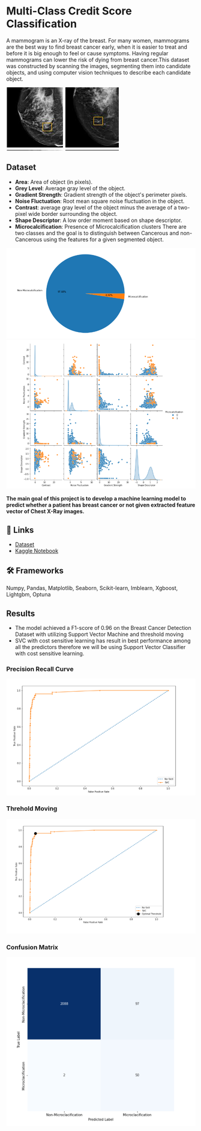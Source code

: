 

# Multi-Class Credit Score Classification

A mammogram is an X-ray of the breast. For many women, mammograms are the best way to find breast cancer early, when it is easier to treat and before it is big enough to feel or cause symptoms. Having regular mammograms can lower the risk of dying from breast cancer.This dataset was constructed by scanning the images, segmenting them into candidate objects, and using computer vision techniques to describe each candidate object.

![](https://github.com/sudhanshu2198/Breast-Cancer-Classification/blob/main/images/1.jpg)

## Dataset
- **Area**: Area of object (in pixels).
- **Grey Level**: Average gray level of the object.
- **Gradient Strength**: Gradient strength of the object's perimeter pixels.
- **Noise Fluctuation**: Root mean square noise fluctuation in the object.
- **Contrast**: average gray level of the object minus the average of a two-pixel wide border surrounding the object.
- **Shape Descriptor**: A low order moment based on shape descriptor.
- **Microcalcification**: Presence of Microcalcification clusters
There are two classes and the goal is to distinguish between Cancerous and non-Cancerous using the features for a given segmented object.

![](https://github.com/sudhanshu2198/Breast-Cancer-Classification/blob/main/images/2.PNG)
![](https://github.com/sudhanshu2198/Breast-Cancer-Classification/blob/main/images/3.PNG)

**The main goal of this project is to develop a machine learning model to predict whether a patient has breast cancer or not given extracted feature vector of Chest X-Ray images.**

## 🔗 Links

- [Dataset](https://www.kaggle.com/datasets/sudhanshu2198/microcalcification-classification)
- [Kaggle Notebook](https://www.kaggle.com/code/sudhanshu2198/techniques-for-imbalanced-classification-problems)

## 🛠 Frameworks
Numpy, Pandas, Matplotlib, Seaborn, Scikit-learn, Imblearn, Xgboost, Lightgbm, Optuna

## Results
- The model achieved a F1-score of 0.96 on the Breast Cancer Detection Dataset with utilizing Support Vector Machine and threshold moving
- SVC with cost sensitive learning has result in best performance among all the predictors therefore we will be using Support Vector Classifier with cost sensitive learning.
### Precision Recall Curve
![](https://github.com/sudhanshu2198/Breast-Cancer-Classification/blob/main/images/4.PNG)
### Threhold Moving
![](https://github.com/sudhanshu2198/Breast-Cancer-Classification/blob/main/images/5.PNG)
### Confusion Matrix
![](https://github.com/sudhanshu2198/Breast-Cancer-Classification/blob/main/images/6.PNG)






